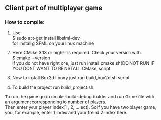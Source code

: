 ## Client part of multiplayer game
### How to compile:
1) Use  
$ sudo apt-get install libsfml-dev  
for installig SFML on your linux machine
2) Here CMake 3.13 or higher is required. Check your version with   
$ cmake --version  
if you do not have right one, just run install_cmake.sh(DO NOT RUN IF YOU DONT WANT TO REINSTALL CMake) script

3) Now to install Box2d library just run build_box2d.sh script  

4) To build the project run build_project.sh

To run the game go to cmake-build-debug foulder and run Game file with an argument corresponding to number of players.  
Then enter your player index(1 , 2, ... ect). So if you have two player game, you, for example, enter 1 index and your freind 2 index here.
